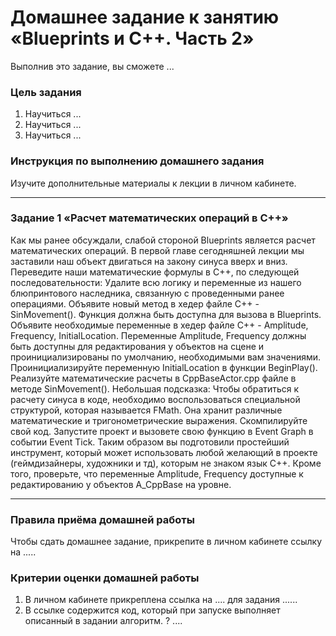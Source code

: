 # Домашнее задание к занятию «Blueprints и С++. Часть 2»

Выполнив это задание, вы сможете ... 

### Цель задания

1. Научиться ...
2. Научиться ...
3. Научиться ...

### Инструкция по выполнению домашнего задания

Изучите дополнительные материалы к лекции в личном кабинете.

------

### Задание 1 «Расчет математических операций в С++»

Как мы ранее обсуждали, слабой стороной Blueprints является расчет математических операций. В первой главе сегодняшней лекции мы заставили наш объект двигаться на закону синуса вверх и вниз. Переведите наши математические формулы в С++, по следующей последовательности:
Удалите всю логику и переменные из нашего блюпринтового наследника, связанную с проведенными ранее операциями.
Объявите новый метод в хедер файле С++ - SinMovement().
Функция должна быть доступна для вызова в Blueprints.
Объявите необходимые переменные в хедер файле С++ - Amplitude, Frequency, InitialLocation.
Переменные Amplitude, Frequency должны быть доступны для редактирования у объектов на сцене и проинициализированы по умолчанию, необходимыми вам значениями.
Проинициализируйте переменную InitialLocation в функции BeginPlay().
Реализуйте математические расчеты в CppBaseActor.срр файле в методе SinMovement().
Небольшая подсказка: Чтобы обратиться к расчету синуса в коде, необходимо воспользоваться специальной структурой, которая называется FMath. Она хранит различные математические и тригонометрические выражения.
Скомпилируйте свой код. Запустите проект и вызовете свою функцию в Event Graph в событии Event Tick. 
Таким образом вы подготовили простейший инструмент, который может использовать любой желающий в проекте (геймдизайнеры, художники и тд), которым не знаком язык С++. Кроме того, проверьте, что переменные Amplitude, Frequency доступные к редактированию у объектов A_CppBase на уровне.

------

### Правила приёма домашней работы

Чтобы сдать домашнее задание, прикрепите в личном кабинете ссылку на .....

### Критерии оценки домашней работы

1. В личном кабинете прикреплена ссылка на .... для задания ......
2. В ссылке содержится код, который при запуске выполняет описанный в задании алгоритм. ? ....

